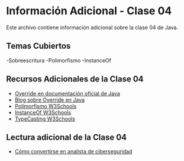 # Información Adicional - Clase 04

Este archivo contiene información adicional sobre la clase 04 de Java.

## Temas Cubiertos

-Sobreescritura
-Polimorfismo
-InstanceOf

## Recursos Adicionales de la Clase 04
- [Override en documentación oficial de Java](https://docs.oracle.com/javase/8/docs/api/java/lang/Override.html)
- [Blog sobre Override en Java](https://asjordi.dev/blog/para-que-sirve-override-en-java/)
- [Polimorfismo W3Schools](https://www.w3schools.com/java/java_polymorphism.asp)
- [InstanceOf W3Schools](https://docs.oracle.com/cd/E13155_01/wlp/docs103/javadoc/com/bea/p13n/expression/operator/Instanceof.html)
- [TypeCasting W3Schools](https://www.w3schools.com/java/java_type_casting.asp)

## Lectura adicional de la Clase 04
- [Cómo convertirse en analista de ciberseguridad](https://achirou.com/como-convertirse-en-analista-de-ciberseguridad/)

